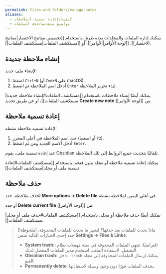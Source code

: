 ```yaml
---
permalink: files-and-folders/manage-notes
aliases:
  - كيفية/إعادة تسمية الملاحظات
  - مواضيع متفدمة/حذف الملفات
---
```


يمكنك إدارة الملفات والمجلدات بعدة طرق، باستخدام [[تخصيص مفاتيح الاختصار|مفاتيح الاختصار]]، [[لوحة الأوامر|الأوامر]]، أو [[مستكشف الملفات|مستكشف الملفات]].

## إنشاء ملاحظة جديدة

لإنشاء ملف جديد:

1. اضغط `Ctrl+N` (أو `Cmd+N` على macOS).
2. أدخل اسم الملاحظة ثم اضغط `Enter` لبدء تحرير الملاحظة.

يمكنك أيضًا إنشاء ملاحظات باستخدام [[مستكشف الملفات#إنشاء ملاحظة جديدة|مستكشف الملفات]]، أو عن طريق تحديد **Create new note** من [[لوحة الأوامر]].

## إعادة تسمية ملاحظة

لإعادة تسمية ملاحظة نشطة:

1. حدد اسم الملاحظة في أعلى المحرر (أو اضغط `F2`).
2. أدخل الاسم الجديد ومن ثم اضغط `Enter`.

عند إعادة تسمية ملف، يقوم Obsidian تلقائيًا بتحديث جميع الروابط إلى تلك الملاحظة.

يمكنك إعادة تسمية ملاحظة أو مجلد بدون فتحه، باستخدام [[مستكشف الملفات#إعادة تسمية ملف أو مجلد|مستكشف الملفات]]

## حذف ملاحظة

لحذف ملاحظة، حدد **More options → Delete file** في أعلى اليمين لملاحظة نشطة.

أو حدد **Delete current file** من [[لوحة الأوامر]].

يمكنك أيضًا حذف ملاحظة أو مجلد، باستخدام [[مستكشف الملفات#حذف ملف أو مجلد|مستكشف الملفات]].

> [!ملحوظة] ماذا يحدث للملفات بعد حذفها؟
> لتغيير ما يحدث للملفات المحذوفة، حدد إحدى الخيارات التالية ضمن **Settings → Files & Links**:
>
> - **System trash:**: افتراضيًا، تنتهي الملفات المحذوفة في سلة مهملات نظام التشغيل. لاستعادة الملف، استخدم مدير الملفات المفضل لديك.
> - **Obsidian trash**: يمكنك إرسال الملفات المحذوفة إلى مجلد <code dir="ltr">.trash</code> داخل القبو.
> - **Permanently delete**: يحذف الملفات فورًا دون وجود وسيلة لاستعادتها.

